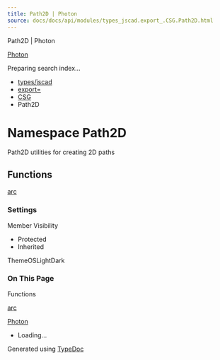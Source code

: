 ```yaml
---
title: Path2D | Photon
source: docs/docs/api/modules/types_jscad.export_.CSG.Path2D.html
---
```


Path2D | Photon

[Photon](../index.html)




Preparing search index...

* [types/jscad](types_jscad.html)
* [export=](types_jscad.export_.html)
* [CSG](types_jscad.export_.CSG.html)
* Path2D

# Namespace Path2D

Path2D utilities for creating 2D paths

## Functions

[arc](../functions/types_jscad.export_.CSG.Path2D.arc.html)

### Settings

Member Visibility

* Protected
* Inherited

ThemeOSLightDark

### On This Page

Functions

[arc](#arc)

[Photon](../index.html)

* Loading...

Generated using [TypeDoc](https://typedoc.org/)
